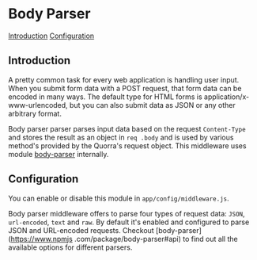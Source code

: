 # Body Parser

[Introduction](#introduction)
[Configuration](#configuration)

## Introduction

A pretty common task for every web application is handling user input. When you submit form data with a POST request,
that form data can be encoded in many ways. The default type for HTML forms is application/x-www-urlencoded, but you
can also submit data as JSON or any other arbitrary format.

Body parser parser parses input data based on the request `Content-Type` and stores the result as an object in `req
.body` and is used by various method's provided by the Quorra's request object. This middleware uses module
[body-parser](https://www.npmjs.com/package/body-parser) internally.

## Configuration

You can enable or disable this module in `app/config/middleware.js`.

Body parser middleware offers to parse four types of request data: `JSON`, `url-encoded`, `text` and `raw`. By
default it's enabled and configured to parse JSON and URL-encoded requests. Checkout [body-parser](https://www.npmjs
.com/package/body-parser#api) to find out all the available options for different parsers.